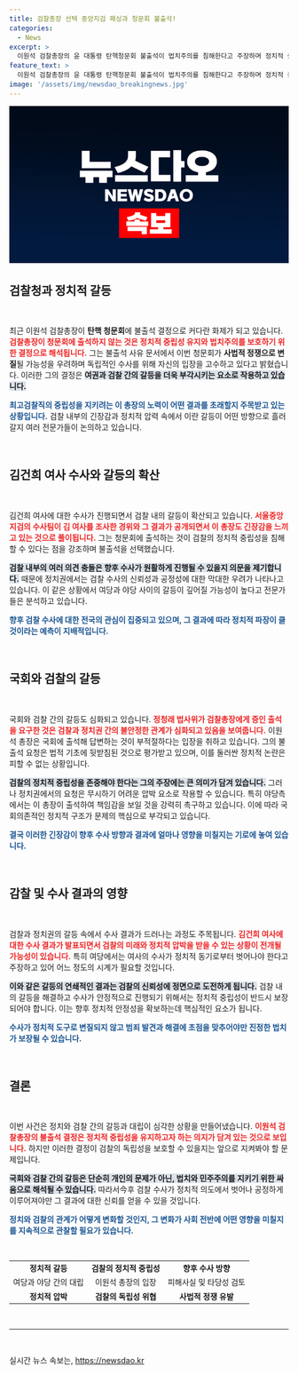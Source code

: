 ```yaml
---
title: 검찰총장 선택 중앙지검 패싱과 청문회 불출석!
categories:
  - News
excerpt: >
  이원석 검찰총장의 윤 대통령 탄핵청문회 불출석이 법치주의를 침해한다고 주장하며 정치적 중립성의 중요성을 강조했다. 김건희 여사 수사와 관련한 검찰 내부 갈등도 수면 위로 떠오르며, 그에 대한 반발이 야권에서 폭발하고 있다. 클릭으로 이 복잡한 상황을 확인하세요!
feature_text: >
  이원석 검찰총장의 윤 대통령 탄핵청문회 불출석이 법치주의를 침해한다고 주장하며 정치적 중립성의 중요성을 강조했다. 김건희 여사 수사와 관련한 검찰 내부 갈등도 수면 위로 떠오르며, 그에 대한 반발이 야권에서 폭발하고 있다. 클릭으로 이 복잡한 상황을 확인하세요!
image: '/assets/img/newsdao_breakingnews.jpg'
---
```


<p><img src="/assets/img/newsdao_breakingnews.jpg" alt="implanttips 속보" /></p>

<h2 data-ke-size="size26">검찰청과 정치적 갈등</h2>

<p data-ke-size="size16">&nbsp;</p>

<p>최근 이원석 검찰총장이 <strong>탄핵 청문회</strong>에 불출석 결정으로 커다란 화제가 되고 있습니다. <b><span style="color: #ee2323;">검찰총장이 청문회에 출석하지 않는 것은 정치적 중립성 유지와 법치주의를 보호하기 위한 결정으로 해석됩니다.</span></b> 그는 불출석 사유 문서에서 이번 청문회가 <strong>사법적 정쟁으로 변질</strong>될 가능성을 우려하며 독립적인 수사를 위해 자신의 입장을 고수하고 있다고 밝혔습니다. 이러한 그의 결정은 <b><span style="background-color: #21538527;">여권과 검찰 간의 갈등을 더욱 부각시키는 요소로 작용하고 있습니다.</span></b></p>

<p><b><span style="color: #1a5490;">최고검찰직의 중립성을 지키려는 이 총장의 노력이 어떤 결과를 초래할지 주목받고 있는 상황입니다.</span></b> 검찰 내부의 긴장감과 정치적 압력 속에서 이란 갈등이 어떤 방향으로 흘러갈지 여러 전문가들이 논의하고 있습니다.</p>

<p data-ke-size="size16">&nbsp;</p>

<h2 data-ke-size="size26">김건희 여사 수사와 갈등의 확산</h2>

<p data-ke-size="size16">&nbsp;</p>

<p>김건희 여사에 대한 수사가 진행되면서 검찰 내의 갈등이 확산되고 있습니다. <b><span style="color: #ee2323;">서울중앙지검의 수사팀이 김 여사를 조사한 경위와 그 결과가 공개되면서 이 총장도 긴장감을 느끼고 있는 것으로 풀이됩니다.</span></b> 그는 청문회에 출석하는 것이 검찰의 정치적 중립성을 침해할 수 있다는 점을 강조하며 불출석을 선택했습니다.</p>

<p><b><span style="background-color: #21538527;">검찰 내부의 여러 의견 충돌은 향후 수사가 원활하게 진행될 수 있을지 의문을 제기합니다.</span></b> 때문에 정치권에서는 검찰 수사의 신뢰성과 공정성에 대한 막대한 우려가 나타나고 있습니다. 이 같은 상황에서 여당과 야당 사이의 갈등이 깊어질 가능성이 높다고 전문가들은 분석하고 있습니다.</p>

<p><b><span style="color: #1a5490;">향후 검찰 수사에 대한 전국의 관심이 집중되고 있으며, 그 결과에 따라 정치적 파장이 클 것이라는 예측이 지배적입니다.</span></b></p>

<p data-ke-size="size16">&nbsp;</p>

<h2 data-ke-size="size26">국회와 검찰의 갈등</h2>

<p data-ke-size="size16">&nbsp;</p>

<p>국회와 검찰 간의 갈등도 심화되고 있습니다. <b><span style="color: #ee2323;">정청래 법사위가 검찰총장에게 증인 출석을 요구한 것은 검찰과 정치권 간의 불안정한 관계가 심화되고 있음을 보여줍니다.</span></b> 이원석 총장은 국회에 출석해 답변하는 것이 부적절하다는 입장을 취하고 있습니다. 그의 불출석 요청은 법적 기초에 뒷받침된 것으로 평가받고 있으며, 이를 둘러싼 정치적 논란은 피할 수 없는 상황입니다. </p>

<p><b><span style="background-color: #21538527;">검찰의 정치적 중립성을 존중해야 한다는 그의 주장에는 큰 의미가 담겨 있습니다.</span></b> 그러나 정치권에서의 요청은 무시하기 어려운 압박 요소로 작용할 수 있습니다. 특히 야당측에서는 이 총장이 출석하여 책임감을 보일 것을 강력히 촉구하고 있습니다. 이에 따라 국회의존적인 정치적 구조가 문제의 핵심으로 부각되고 있습니다.</p>

<p><b><span style="color: #1a5490;">결국 이러한 긴장감이 향후 수사 방향과 결과에 얼마나 영향을 미칠지는 기로에 놓여 있습니다.</span></b></p>

<p data-ke-size="size16">&nbsp;</p>

<h2 data-ke-size="size26">감찰 및 수사 결과의 영향</h2>

<p data-ke-size="size16">&nbsp;</p>

<p>검찰과 정치권의 갈등 속에서 수사 결과가 드러나는 과정도 주목됩니다. <b><span style="color: #ee2323;">김건희 여사에 대한 수사 결과가 발표되면서 검찰의 미래와 정치적 압박을 받을 수 있는 상황이 전개될 가능성이 있습니다.</span></b> 특히 여당에서는 여사의 수사가 정치적 동기로부터 벗어나야 한다고 주장하고 있어 어느 정도의 시계가 필요할 것입니다.</p>

<p><b><span style="background-color: #21538527;">이와 같은 갈등의 연쇄적인 결과는 검찰의 신뢰성에 정면으로 도전하게 됩니다.</span></b> 검찰 내의 갈등을 해결하고 수사가 안정적으로 진행되기 위해서는 정치적 중립성이 반드시 보장되어야 합니다. 이는 향후 정치적 안정성을 확보하는데 핵심적인 요소가 됩니다.</p>

<p><b><span style="color: #1a5490;">수사가 정치적 도구로 변질되지 않고 범죄 발견과 해결에 초점을 맞추어야만 진정한 법치가 보장될 수 있습니다.</span></b></p>

<p data-ke-size="size16">&nbsp;</p>

<h2 data-ke-size="size26">결론</h2>

<p data-ke-size="size16">&nbsp;</p>

<p>이번 사건은 정치와 검찰 간의 갈등과 대립이 심각한 상황을 만들어냈습니다. <b><span style="color: #ee2323;">이원석 검찰총장의 불출석 결정은 정치적 중립성을 유지하고자 하는 의지가 담겨 있는 것으로 보입니다.</span></b> 하지만 이러한 결정이 검찰의 독립성을 보호할 수 있을지는 앞으로 지켜봐야 할 문제입니다.</p>

<p><b><span style="background-color: #21538527;">국회와 검찰 간의 갈등은 단순히 개인의 문제가 아닌, 법치와 민주주의를 지키기 위한 싸움으로 해석될 수 있습니다.</span></b> 따라서今후 검찰 수사가 정치적 의도에서 벗어나 공정하게 이루어져야만 그 결과에 대한 신뢰를 얻을 수 있을 것입니다.</p>

<p><b><span style="color: #1a5490;">정치와 검찰의 관계가 어떻게 변화할 것인지, 그 변화가 사회 전반에 어떤 영향을 미칠지를 지속적으로 관찰할 필요가 있습니다.</span></b> </p>

<p data-ke-size="size16">&nbsp;</p> 

<table>
  <tr>
    <td style="text-align: center; height: 17px;"><b>정치적 갈등</b></td>
    <td style="text-align: center; height: 17px;"><b>검찰의 정치적 중립성</b></td>
    <td style="text-align: center; height: 17px;"><b>향후 수사 방향</b></td>
  </tr>
  <tr>
    <td style="text-align: center; height: 17px;">여당과 야당 간의 대립</td>
    <td style="text-align: center; height: 17px;">이원석 총장의 입장</td>
    <td style="text-align: center; height: 17px;">피해사실 및 타당성 검토</td>
  </tr>
  <tr>
    <td style="text-align: center; height: 17px;"><b>정치적 압박</b></td>
    <td style="text-align: center; height: 17px;"><b>검찰의 독립성 위협</b></td>
    <td style="text-align: center; height: 17px;"><b>사법적 정쟁 유발</b></td>
  </tr>
</table>

<p data-ke-size="size16">&nbsp;</p>

<hr> 

<p data-ke-size="size16">&nbsp;</p>
실시간 뉴스 속보는, <a href="https://newsdao.kr" rel="dofollow">https://newsdao.kr</a>


